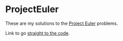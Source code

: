ProjectEuler
============
These are my solutions to the [Project Euler](https://projecteuler.net/) problems.

Link to go [straight to the code](https://github.com/Skepter/ProjectEuler/tree/master/ProjectEuler/src/io/github/skepter/problems).
